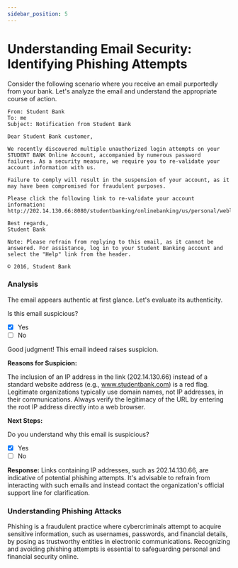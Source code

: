 ```yaml
---
sidebar_position: 5
---
```


# Understanding Email Security: Identifying Phishing Attempts

Consider the following scenario where you receive an email purportedly from your bank. Let's analyze the email and understand the appropriate course of action.

```text
From: Student Bank
To: me
Subject: Notification from Student Bank

Dear Student Bank customer,

We recently discovered multiple unauthorized login attempts on your STUDENT BANK Online Account, accompanied by numerous password failures. As a security measure, we require you to re-validate your account information with us.

Failure to comply will result in the suspension of your account, as it may have been compromised for fraudulent purposes.

Please click the following link to re-validate your account information:
http://202.14.130.66:8080/studentbanking/onlinebanking/us/personal/weblogin/login.html

Best regards,
Student Bank

Note: Please refrain from replying to this email, as it cannot be answered. For assistance, log in to your Student Banking account and select the "Help" link from the header.

© 2016, Student Bank
```

### Analysis

The email appears authentic at first glance. Let's evaluate its authenticity.

Is this email suspicious?

- [x] Yes
- [ ] No

Good judgment! This email indeed raises suspicion.

**Reasons for Suspicion:**

The inclusion of an IP address in the link (202.14.130.66) instead of a standard website address (e.g., www.studentbank.com) is a red flag. Legitimate organizations typically use domain names, not IP addresses, in their communications. Always verify the legitimacy of the URL by entering the root IP address directly into a web browser.

**Next Steps:**

Do you understand why this email is suspicious?

- [x] Yes
- [ ] No

**Response:** Links containing IP addresses, such as 202.14.130.66, are indicative of potential phishing attempts. It's advisable to refrain from interacting with such emails and instead contact the organization's official support line for clarification.

### Understanding Phishing Attacks

Phishing is a fraudulent practice where cybercriminals attempt to acquire sensitive information, such as usernames, passwords, and financial details, by posing as trustworthy entities in electronic communications. Recognizing and avoiding phishing attempts is essential to safeguarding personal and financial security online.
